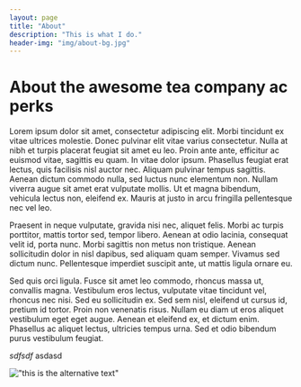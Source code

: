 ```yaml
---
layout: page
title: "About"
description: "This is what I do."
header-img: "img/about-bg.jpg"
---
```


# About the awesome tea company ac perks

Lorem ipsum dolor sit amet, consectetur adipiscing elit. Morbi tincidunt ex vitae ultrices molestie. Donec pulvinar elit vitae varius consectetur. Nulla at nibh et turpis placerat feugiat sit amet eu leo. Proin ante ante, efficitur ac euismod vitae, sagittis eu quam. In vitae dolor ipsum. Phasellus feugiat erat lectus, quis facilisis nisl auctor nec. Aliquam pulvinar tempus sagittis. Aenean dictum commodo nulla, sed luctus nunc elementum non. Nullam viverra augue sit amet erat vulputate mollis. Ut et magna bibendum, vehicula lectus non, eleifend ex. Mauris at justo in arcu fringilla pellentesque nec vel leo.

Praesent in neque vulputate, gravida nisi nec, aliquet felis. Morbi ac turpis porttitor, mattis tortor sed, tempor libero. Aenean at odio lacinia, consequat velit id, porta nunc. Morbi sagittis non metus non tristique. Aenean sollicitudin dolor in nisl dapibus, sed aliquam quam semper. Vivamus sed dictum nunc. Pellentesque imperdiet suscipit ante, ut mattis ligula ornare eu.

Sed quis orci ligula. Fusce sit amet leo commodo, rhoncus massa ut, convallis magna. Vestibulum eros lectus, vulputate vitae tincidunt vel, rhoncus nec nisi. Sed eu sollicitudin ex. Sed sem nisl, eleifend ut cursus id, pretium id tortor. Proin non venenatis risus. Nullam eu diam ut eros aliquet vestibulum eget eget augue. Aenean et eleifend ex, et dictum enim. Phasellus ac aliquet lectus, ultricies tempus urna. Sed et odio bibendum purus vestibulum feugiat.

*sdfsdf* 
asdasd

!["this is the alternative text"](/img/ORG_DSC01059.jpg)
